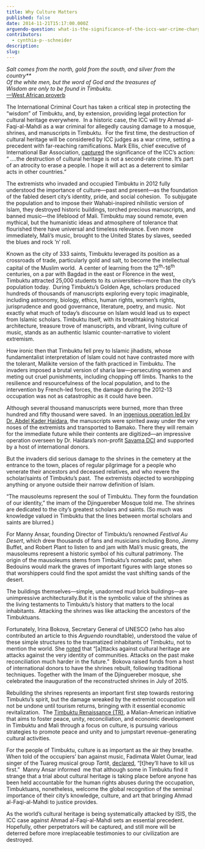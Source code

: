 ```yaml
---
title: Why Culture Matters
published: false
date: 2014-11-21T15:17:00.000Z
arguendo-question: what-is-the-significance-of-the-iccs-war-crime-charges-of-attacks-on-cultural-property-in-mali
contributors:
  - cynthia-p--schneider
description:
slug:
---
```



*Salt comes from the north, gold from the south, and silver from the country\*\*
<br>Of the white men, but the word of God and the treasures of&nbsp;
<br>Wisdom are only to be found in Timbuktu.&nbsp;*
<br>[—West African proverb](http://www.brookings.edu/blogs/up-front/posts/2014/06/10-timbuktu-music-heritage-culture-mali-schneider)

The International Criminal Court has taken a critical step in protecting the “wisdom” of Timbuktu, and, by extension, providing legal protection for cultural heritage everywhere. &nbsp;In a historic case, the ICC will try Ahmad al-Faqi-al-Mahdi as a war criminal for allegedly causing damage to a mosque, shrines, and manuscripts in Timbuktu.&nbsp; For the first time, the destruction of cultural heritage will be considered by ICC judges as a war crime, setting a precedent with far-reaching ramifications. Mark Ellis, chief executive of International Bar Association, [captured](http://www.theguardian.com/law/2016/feb/28/iccs-first-cultural-destruction-trial-to-open-in-the-hague) the significance of the ICC’s action: “ ….the destruction of cultural heritage is not a second-rate crime. It’s part of an atrocity to erase a people. I hope it will act as a deterrent to similar acts in other countries.”

The extremists who invaded and occupied Timbuktu in 2012 fully understood the importance of culture—past and present—as the foundation of the fabled desert city’s identity, pride, and social cohesion.&nbsp; To subjugate the population and to impose their Wahabi-inspired nihilistic version of Islam, they destroyed historic buildings, torched precious manuscripts, and banned music—the lifeblood of Mali. Timbuktu may sound remote, even mythical, but the humanistic ideas and atmosphere of tolerance that flourished there have universal and timeless relevance. Even more immediately, Mali’s music, brought to the United States by slaves, seeded the blues and rock ’n’ roll.

Known as the city of 333 saints, Timbuktu leveraged its position as a crossroads of trade, particularly gold and salt, to become the intellectual capital of the Muslim world.&nbsp; A center of learning from the 12<sup>th</sup>-16<sup>th</sup> centuries, on a par with Bagdad in the east or Florence in the west, Timbuktu attracted 25,000 students to its universities—more than the city’s population today.&nbsp; During Timbuktu’s Golden Age, scholars produced hundreds of thousands of manuscripts exploring every topic imaginable, including astronomy, biology, ethics, human rights, women’s rights, jurisprudence and good governance, literature, poetry, and music.&nbsp; Not exactly what much of today’s discourse on Islam would lead us to expect from Islamic scholars. Timbuktu itself, with its breathtaking historical architecture, treasure trove of manuscripts, and vibrant, living culture of music, stands as an authentic Islamic counter-narrative to violent extremism.

How ironic then that Timbuktu fell prey to Islamic jihadists, whose fundamentalist interpretation of Islam could not have contrasted more with the tolerant, Malikite version of the faith practiced in Timbuktu. The invaders imposed a brutal version of sharia law—persecuting women and meting out cruel punishments, including chopping off limbs. Thanks to the resilience and resourcefulness of the local population, and to the intervention by French-led forces, the damage during the 2012-13 occupation was not as catastrophic as it could have been.

Although several thousand manuscripts were burned, more than three hundred and fifty thousand were saved.&nbsp; In an [ingenious operation led by Dr. Abdel Kader Haidara](https://www.washingtonpost.com/entertainment/books/meet-the-bad-ass-librarians-of-timbuktu/2016/04/15/389e7010-0025-11e6-9d36-33d198ea26c5_story.html), the manuscripts were spirited away under the very noses of the extremists and transported to Bamako. There they will remain for the immediate future while their contents are digitized—an impressive operation overseen by Dr. Haidara’s non-profit [Savama DCI](http://www.savamadci.net/) and supported by a host of international donors.

But the invaders did serious damage to the shrines in the cemetery at the entrance to the town, places of regular pilgrimage for a people who venerate their ancestors and deceased relatives, and who revere the scholar/saints of Timbuktu’s past.&nbsp; The extremists objected to worshipping anything or anyone outside their narrow definition of Islam.&nbsp;

“The mausoleums represent the soul of Timbuktu. They form the foundation of our identity,” the imam of the Djinguereber Mosque told me. The shrines are dedicated to the city’s greatest scholars and saints. (So much was knowledge valued in Timbuktu that the lines between mortal scholars and saints are blurred.)&nbsp;

For Manny Ansar, founding Director of Timbuktu’s renowned *Festival Au Desert*, which drew thousands of fans and musicians including Bono, Jimmy Buffet, and Robert Plant to listen to and jam with Mali’s music greats, the mausoleums represent a historic symbol of his cultural patrimony. The origin of the mausoleums stems from Timbuktu’s nomadic past, when Bedouins would mark the graves of important figures with large stones so that worshippers could find the spot amidst the vast shifting sands of the desert.

The buildings themselves—simple, unadorned mud brick buildings—are unimpressive architecturally.But it is the symbolic value of the shrines as the living testaments to Timbuktu’s history that matters to the local inhabitants.&nbsp; Attacking the shrines was like attacking the ancestors of the Timbuktuans.

Fortunately, Irina Bokova, Secretary General of UNESCO (who has also contributed an article to this *Arguendo* roundtable), understood the value of these simple structures to the traumatized inhabitants of Timbuktu, not to mention the world. She [noted](http://www.cnn.com/2012/07/02/opinion/unesco-mali-opinion/) that “[a]ttacks against cultural heritage are attacks against the very identity of communities. Attacks on the past make reconciliation much harder in the future.”&nbsp; Bokova raised funds from a host of international donors to have the shrines rebuilt, following traditional techniques. Together with the Imam of the Djinguereber mosque, she celebrated the inauguration of the reconstructed shrines in July of 2015.&nbsp;

Rebuilding the shrines represents an important first step towards restoring Timbuktu’s spirit, but the damage wreaked by the extremist occupation will not be undone until tourism returns, bringing with it essential economic revitalization.&nbsp; The [Timbuktu Renaissance (TR)](http://www.timbukturenaissance.org/), a Malian-American initiative that aims to foster peace, unity, reconciliation, and economic development in Timbuktu and Mali through a focus on culture, is pursuing various strategies to promote peace and unity and to jumpstart revenue-generating cultural activities.

For the people of Timbuktu, culture is as important as the air they breathe. When told of the occupiers’ ban against music, Fadimata Walet Oumar, lead singer of the Tuareg musical group *Tartit*, [declared](http://www.theywillhavetokillusfirst.com/), “[t]hey’ll have to kill us first.”&nbsp; Manny Ansar informed&nbsp; me that although some in Timbuktu find it strange that a trial about cultural heritage is taking place before anyone has been held accountable for the human rights abuses during the occupation, Timbuktuans, nonetheless, welcome the global recognition of the seminal importance of their city’s knowledge, culture, and art that bringing Ahmad al-Faqi-al-Mahdi to justice provides.&nbsp;

As the world’s cultural heritage is being systematically attacked by ISIS, the ICC case against Ahmad al-Faqi-al-Mahdi sets an essential precedent. Hopefully, other perpetrators will be captured, and still more will be deterred before more irreplaceable testimonies to our civilization are destroyed.